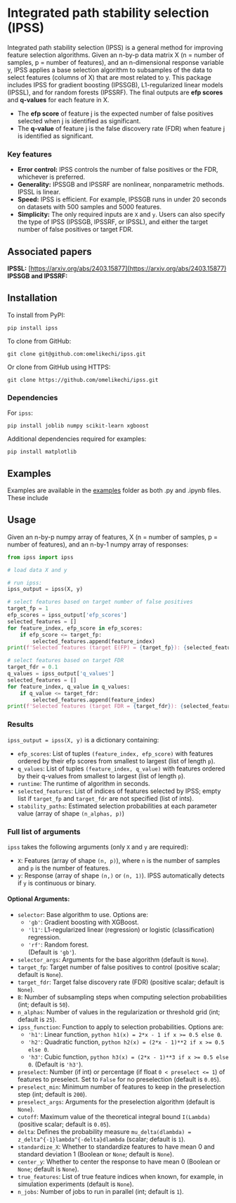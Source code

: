 # Integrated path stability selection (IPSS)

Integrated path stability selection (IPSS) is a general method for improving feature selection algorithms. Given an
n-by-p data matrix X (n = number of samples, p = number of features), and an n-dimensional response variable y, IPSS
applies a base selection algorithm to subsamples of the data to select features (columns of X) that are most related
to y. This package includes IPSS for gradient boosting (IPSSGB), L1-regularized linear models (IPSSL), and for random
forests (IPSSRF). The final outputs are **efp scores** and **q-values** for each feature in X.

- The **efp score** of feature j is the expected number of false positives selected when j is identified as significant. 
- The **q-value** of feature j is the false discovery rate (FDR) when feature j is identified as significant.

### Key features
- **Error control:** IPSS controls the number of false positives or the FDR, whichever is preferred.
- **Generality:** IPSSGB and IPSSRF are nonlinear, nonparametric methods. IPSSL is linear.
- **Speed:** IPSS is efficient. For example, IPSSGB runs in under 20 seconds on datasets with 500 samples and 5000 features.
- **Simplicity:** The only required inputs are `X` and `y`. Users can also specify the type of IPSS (IPSSGB, IPSSRF, or IPSSL), 
and either the target number of false positives or target FDR.

## Associated papers

**IPSSL:** [https://arxiv.org/abs/2403.15877](https://arxiv.org/abs/2403.15877)
**IPSSGB and IPSSRF:** 

## Installation
To install from PyPI:
```
pip install ipss
```
To clone from GitHub:
```
git clone git@github.com:omelikechi/ipss.git
```
Or clone from GitHub using HTTPS:
```
git clone https://github.com/omelikechi/ipss.git
```
### Dependencies
For `ipss`:
```
pip install joblib numpy scikit-learn xgboost
```
Additional dependencies required for examples:
```
pip install matplotlib
```

## Examples
Examples are available in the [examples](https://github.com/omelikechi/ipss/tree/main/examples) folder as both .py and .ipynb files. These include
<!-- - IPSS applied to data simulated from a multivariate normal. [Open in Colab](https://colab.research.google.com/github/omelikechi/ipss/blob/main/examples/simple/simple.ipynb)
- IPSS applied to prostate cancer data. [Open in Colab](https://colab.research.google.com/github/omelikechi/ipss/blob/main/examples/prostate/prostate.ipynb)
- IPSS applied to colon cancer data. [Open in Colab](https://colab.research.google.com/github/omelikechi/ipss/blob/main/examples/colon/colon.ipynb) -->

## Usage
Given an n-by-p numpy array of features, X (n = number of samples, p = number of features), and an n-by-1 numpy array of responses:
```python
from ipss import ipss

# load data X and y

# run ipss:
ipss_output = ipss(X, y)

# select features based on target number of false positives
target_fp = 1
efp_scores = ipss_output['efp_scores']
selected_features = []
for feature_index, efp_score in efp_scores:
	if efp_score <= target_fp:
		selected_features.append(feature_index)
print(f'Selected features (target E(FP) = {target_fp}): {selected_features}')

# select features based on target FDR
target_fdr = 0.1
q_values = ipss_output['q_values']
selected_features = []
for feature_index, q_value in q_values:
	if q_value <= target_fdr:
		selected_features.append(feature_index)
print(f'Selected features (target FDR = {target_fdr}): {selected_features}')
```

### Results
`ipss_output = ipss(X, y)` is a dictionary containing:
- `efp_scores`: List of tuples `(feature_index, efp_score)` with features ordered by their efp scores from smallest to largest (list of length `p`).
- `q_values`: List of tuples `(feature_index, q_value)` with features ordered by their q-values from smallest to largest (list of length `p`).
- `runtime`: The runtime of algorithm in seconds.
- `selected_features`: List of indices of features selected by IPSS; empty list if `target_fp` and `target_fdr` are not specified (list of ints).
- `stability_paths`: Estimated selection probabilities at each parameter value (array of shape `(n_alphas, p)`)

### Full list of arguments
`ipss` takes the following arguments (only `X` and `y` are required):
- `X`: Features (array of shape `(n, p)`), where `n` is the number of samples and `p` is the number of features.
- `y`: Response (array of shape `(n,)` or `(n, 1)`). IPSS automatically detects if `y` is continuous or binary.
#### Optional Arguments:
- `selector`: Base algorithm to use. Options are:
  - `'gb'`: Gradient boosting with XGBoost.
  - `'l1'`: L1-regularized linear (regression) or logistic (classification) regression.
  - `'rf'`: Random forest.  
  (Default is `'gb'`).
- `selector_args`: Arguments for the base algorithm (default is `None`).
- `target_fp`: Target number of false positives to control (positive scalar; default is `None`).
- `target_fdr`: Target false discovery rate (FDR) (positive scalar; default is `None`).
- `B`: Number of subsampling steps when computing selection probabilities (int; default is `50`).
- `n_alphas`: Number of values in the regularization or threshold grid (int; default is `25`).
- `ipss_function`: Function to apply to selection probabilities. Options are:
  - `'h1'`: Linear function, ```python h1(x) = 2*x - 1 if x >= 0.5 else 0```.
  - `'h2'`: Quadratic function, ```python h2(x) = (2*x - 1)**2 if x >= 0.5 else 0```.
  - `'h3'`: Cubic function, ```python h3(x) = (2*x - 1)**3 if x >= 0.5 else 0```.
  (Default is `'h3'`).
- `preselect`: Number (if int) or percentage (if float `0 < preselect <= 1`) of features to preselect. Set to `False` for no preselection (default is `0.05`).
- `preselect_min`: Minimum number of features to keep in the preselection step (int; default is `200`).
- `preselect_args`: Arguments for the preselection algorithm (default is `None`).
- `cutoff`: Maximum value of the theoretical integral bound `I(Lambda)` (positive scalar; default is `0.05`).
- `delta`: Defines the probability measure `mu_delta(dlambda) = z_delta^{-1}lambda^{-delta}dlambda` (scalar; default is `1`).
- `standardize_X`: Whether to standardize features to have mean 0 and standard deviation 1 (Boolean or `None`; default is `None`).
- `center_y`: Whether to center the response to have mean 0 (Boolean or `None`; default is `None`).
- `true_features`: List of true feature indices when known, for example, in simulation experiments (default is `None`).
- `n_jobs`: Number of jobs to run in parallel (int; default is `1`).









